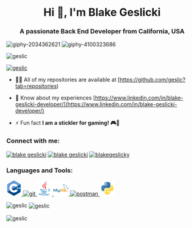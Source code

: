 <h1 align="center">Hi 👋, I'm Blake Geslicki</h1>
<h3 align="center">A passionate Back End Developer from California, USA</h3>

![giphy-2034362621](https://github.com/geslic/geslic/assets/109559776/c0bad464-5d27-46fd-a7fa-829560992166) ![giphy-4100323686](https://github.com/geslic/geslic/assets/109559776/242e62bb-af29-4492-8dc3-d596bdece4cb)

<p align="left"> <img src="https://komarev.com/ghpvc/?username=geslic&label=Profile%20views&color=0e75b6&style=flat" alt="geslic" /> </p>

<p align="left"> <a href="https://github.com/ryo-ma/github-profile-trophy"><img src="https://github-profile-trophy.vercel.app/?username=geslic" alt="geslic" /></a> </p>

- 👨‍💻 All of my repositories are available at [https://github.com/geslic?tab=repositories)

- 📄 Know about my experiences [https://www.linkedin.com/in/blake-geslicki-developer/](https://www.linkedin.com/in/blake-geslicki-developer/)

- ⚡ Fun fact **I am a stickler for gaming! 🎮👾**

<h3 align="left">Connect with me:</h3>
<p align="left">
<a href="https://linkedin.com/in/blake geslicki" target="blank"><img align="center" src="https://raw.githubusercontent.com/rahuldkjain/github-profile-readme-generator/master/src/images/icons/Social/linked-in-alt.svg" alt="blake geslicki" height="30" width="40" /></a>
<a href="https://fb.com/blake geslicki" target="blank"><img align="center" src="https://raw.githubusercontent.com/rahuldkjain/github-profile-readme-generator/master/src/images/icons/Social/facebook.svg" alt="blake geslicki" height="30" width="40" /></a>
<a href="https://instagram.com/blakegeslicky" target="blank"><img align="center" src="https://raw.githubusercontent.com/rahuldkjain/github-profile-readme-generator/master/src/images/icons/Social/instagram.svg" alt="blakegeslicky" height="30" width="40" /></a>
</p>

<h3 align="left">Languages and Tools:</h3>
<p align="left"> <a href="https://www.w3schools.com/cpp/" target="_blank" rel="noreferrer"> <img src="https://raw.githubusercontent.com/devicons/devicon/master/icons/cplusplus/cplusplus-original.svg" alt="cplusplus" width="40" height="40"/> </a> <a href="https://git-scm.com/" target="_blank" rel="noreferrer"> <img src="https://www.vectorlogo.zone/logos/git-scm/git-scm-icon.svg" alt="git" width="40" height="40"/> </a> <a href="https://www.java.com" target="_blank" rel="noreferrer"> <img src="https://raw.githubusercontent.com/devicons/devicon/master/icons/java/java-original.svg" alt="java" width="40" height="40"/> </a> <a href="https://www.mysql.com/" target="_blank" rel="noreferrer"> <img src="https://raw.githubusercontent.com/devicons/devicon/master/icons/mysql/mysql-original-wordmark.svg" alt="mysql" width="40" height="40"/> </a> <a href="https://postman.com" target="_blank" rel="noreferrer"> <img src="https://www.vectorlogo.zone/logos/getpostman/getpostman-icon.svg" alt="postman" width="40" height="40"/> </a> <a href="https://www.python.org" target="_blank" rel="noreferrer"> <img src="https://raw.githubusercontent.com/devicons/devicon/master/icons/python/python-original.svg" alt="python" width="40" height="40"/> </a> </p>

<p><img align="left" src="https://github-readme-stats.vercel.app/api/top-langs?username=geslic&show_icons=true&locale=en&layout=compact" alt="geslic" /></p>

<p>&nbsp;<img align="center" src="https://github-readme-stats.vercel.app/api?username=geslic&show_icons=true&locale=en" alt="geslic" /></p>

<p><img align="center" src="https://github-readme-streak-stats.herokuapp.com/?user=geslic&" alt="geslic" /></p>

